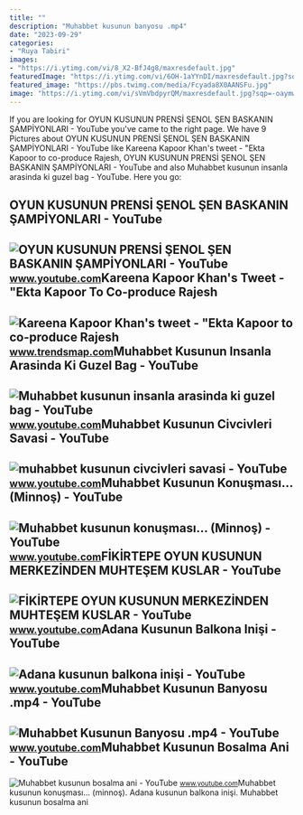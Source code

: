 ```yaml
---
title: ""
description: "Muhabbet kusunun banyosu .mp4"
date: "2023-09-29"
categories:
- "Ruya Tabiri"
images:
- "https://i.ytimg.com/vi/8_X2-BfJ4g8/maxresdefault.jpg"
featuredImage: "https://i.ytimg.com/vi/6OH-1aYYnDI/maxresdefault.jpg?sqp=-oaymwEmCIAKENAF8quKqQMa8AEB-AH-DoACuAiKAgwIABABGGUgXShRMA8=&amp;rs=AOn4CLDa2TM3EQwJHzgl2nsvANlYefK_cg"
featured_image: "https://pbs.twimg.com/media/Fcyada8X0AANSFu.jpg"
image: "https://i.ytimg.com/vi/sVmVbdpyrQM/maxresdefault.jpg?sqp=-oaymwEmCIAKENAF8quKqQMa8AEB-AHIAYAC6AKKAgwIABABGDcgUihyMA8=&amp;rs=AOn4CLDG6dKCgF5tM1jN7SedB-uVQ-3O0w"
---
```


If you are looking for OYUN KUSUNUN PRENSİ ŞENOL ŞEN BASKANIN ŞAMPİYONLARI - YouTube you've came to the right page. We have 9 Pictures about OYUN KUSUNUN PRENSİ ŞENOL ŞEN BASKANIN ŞAMPİYONLARI - YouTube like Kareena Kapoor Khan's tweet - "Ekta Kapoor to co-produce Rajesh, OYUN KUSUNUN PRENSİ ŞENOL ŞEN BASKANIN ŞAMPİYONLARI - YouTube and also Muhabbet kusunun insanla arasinda ki guzel bag - YouTube. Here you go:

OYUN KUSUNUN PRENSİ ŞENOL ŞEN BASKANIN ŞAMPİYONLARI - YouTube
-------------------------------------------------------------

 ![OYUN KUSUNUN PRENSİ ŞENOL ŞEN BASKANIN ŞAMPİYONLARI - YouTube](https://i.ytimg.com/vi/6OH-1aYYnDI/maxresdefault.jpg?sqp=-oaymwEmCIAKENAF8quKqQMa8AEB-AH-DoACuAiKAgwIABABGGUgXShRMA8=&rs=AOn4CLDa2TM3EQwJHzgl2nsvANlYefK_cg) <small>www.youtube.com</small>Kareena Kapoor Khan's Tweet - "Ekta Kapoor To Co-produce Rajesh
---------------------------------------------------------------

 ![Kareena Kapoor Khan's tweet - "Ekta Kapoor to co-produce Rajesh](https://pbs.twimg.com/media/Fcyada8X0AANSFu.jpg) <small>www.trendsmap.com</small>Muhabbet Kusunun Insanla Arasinda Ki Guzel Bag - YouTube
--------------------------------------------------------

 ![Muhabbet kusunun insanla arasinda ki guzel bag - YouTube](https://i.ytimg.com/vi/8_X2-BfJ4g8/maxresdefault.jpg) <small>www.youtube.com</small>Muhabbet Kusunun Civcivleri Savasi - YouTube
--------------------------------------------

 ![muhabbet kusunun civcivleri savasi - YouTube](https://i.ytimg.com/vi/HpC_XpmWrHI/maxresdefault.jpg) <small>www.youtube.com</small>Muhabbet Kusunun Konuşması... (Minnoş) - YouTube
------------------------------------------------

 ![Muhabbet kusunun konuşması... (Minnoş) - YouTube](https://i.ytimg.com/vi/EQabJ5oaW1g/maxresdefault.jpg?sqp=-oaymwEmCIAKENAF8quKqQMa8AEB-AGUA4AC0AWKAgwIABABGGUgZShlMA8=&rs=AOn4CLDxNCMOZ0F60bvAIgXwYlPlwyH3Gg) <small>www.youtube.com</small>FİKİRTEPE OYUN KUSUNUN MERKEZİNDEN MUHTEŞEM KUSLAR - YouTube
------------------------------------------------------------

 ![FİKİRTEPE OYUN KUSUNUN MERKEZİNDEN MUHTEŞEM KUSLAR - YouTube](https://i.ytimg.com/vi/uBJmFi7ImP4/maxresdefault.jpg?sqp=-oaymwEmCIAKENAF8quKqQMa8AEB-AHUBoAC4AOKAgwIABABGGUgUShAMA8=&rs=AOn4CLAZkKD4_67U9Ol5OVTWVlixUei5HQ) <small>www.youtube.com</small>Adana Kusunun Balkona Inişi - YouTube
-------------------------------------

 ![Adana kusunun balkona inişi - YouTube](https://i.ytimg.com/vi/sVmVbdpyrQM/maxresdefault.jpg?sqp=-oaymwEmCIAKENAF8quKqQMa8AEB-AHIAYAC6AKKAgwIABABGDcgUihyMA8=&rs=AOn4CLDG6dKCgF5tM1jN7SedB-uVQ-3O0w) <small>www.youtube.com</small>Muhabbet Kusunun Banyosu .mp4 - YouTube
---------------------------------------

 ![Muhabbet Kusunun Banyosu .mp4 - YouTube](https://i.ytimg.com/vi/2dPc5xRcj-k/maxresdefault.jpg?sqp=-oaymwEmCIAKENAF8quKqQMa8AEB-AGWA4AC0AWKAgwIABABGGUgWyhOMA8=&rs=AOn4CLDJjuZzS0Bz3VPYtUaAsYK-G_Wz1g) <small>www.youtube.com</small>Muhabbet Kusunun Bosalma Ani - YouTube
--------------------------------------

 ![Muhabbet kusunun bosalma ani - YouTube](https://i.ytimg.com/vi/i0h0jwjTuTM/maxresdefault.jpg?sqp=-oaymwEmCIAKENAF8quKqQMa8AEB-AHIAYAC6AKKAgwIABABGGUgZShlMA8=&rs=AOn4CLDTf0aio-qQUdnUbvpjQK1e-WhWOQ) <small>www.youtube.com</small>Muhabbet kusunun konuşması... (minnoş). Adana kusunun balkona inişi. Muhabbet kusunun bosalma ani
